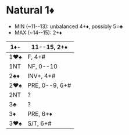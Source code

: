 # Natural 1♦

- MIN (~11--13): unbalanced 4+♦, possibly 5=♣
- MAX (~14--15): 2+♦

| 1♦- | 11--15, 2+♦ |
|-----|-------------|
| 1♥♠ | F, 4+#
| 1NT | NF, 0--10
| 2♣♦ | INV+, 4+#
| 2♥♠ | PRE, 0--9, 6+#
| 2NT | ?
| 3♣  | ?
| 3♦  | PRE, 6+♦
| 3♥♠ | S/T, 6+#

